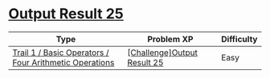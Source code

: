 # [Output Result 25](https://www.codetree.ai/trails/complete/curated-cards/challenge-reading-k201626)

|Type|Problem XP|Difficulty|
|---|---|---|
|[Trail 1 / Basic Operators / Four Arithmetic Operations](https://www.codetree.ai/trail-info/novice-low/)|[[Challenge]Output Result 25](https://www.codetree.ai/trails/complete/curated-cards/challenge-reading-k201626/)|Easy|

